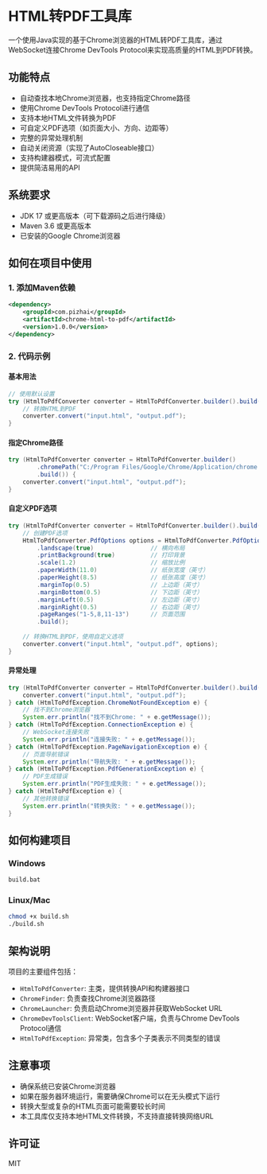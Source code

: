 # HTML转PDF工具库

一个使用Java实现的基于Chrome浏览器的HTML转PDF工具库，通过WebSocket连接Chrome DevTools Protocol来实现高质量的HTML到PDF转换。

## 功能特点

- 自动查找本地Chrome浏览器，也支持指定Chrome路径
- 使用Chrome DevTools Protocol进行通信
- 支持本地HTML文件转换为PDF
- 可自定义PDF选项（如页面大小、方向、边距等）
- 完整的异常处理机制
- 自动关闭资源（实现了AutoCloseable接口）
- 支持构建器模式，可流式配置
- 提供简洁易用的API

## 系统要求

- JDK 17 或更高版本（可下载源码之后进行降级）
- Maven 3.6 或更高版本
- 已安装的Google Chrome浏览器

## 如何在项目中使用

### 1. 添加Maven依赖

```xml
<dependency>
    <groupId>com.pizhai</groupId>
    <artifactId>chrome-html-to-pdf</artifactId>
    <version>1.0.0</version>
</dependency>
```

### 2. 代码示例

#### 基本用法

```java
// 使用默认设置
try (HtmlToPdfConverter converter = HtmlToPdfConverter.builder().build()) {
    // 转换HTML到PDF
    converter.convert("input.html", "output.pdf");
}
```

#### 指定Chrome路径

```java
try (HtmlToPdfConverter converter = HtmlToPdfConverter.builder()
        .chromePath("C:/Program Files/Google/Chrome/Application/chrome.exe")
        .build()) {
    converter.convert("input.html", "output.pdf");
}
```

#### 自定义PDF选项

```java
try (HtmlToPdfConverter converter = HtmlToPdfConverter.builder().build()) {
    // 创建PDF选项
    HtmlToPdfConverter.PdfOptions options = HtmlToPdfConverter.PdfOptions.builder()
        .landscape(true)                // 横向布局
        .printBackground(true)          // 打印背景
        .scale(1.2)                     // 缩放比例
        .paperWidth(11.0)               // 纸张宽度（英寸）
        .paperHeight(8.5)               // 纸张高度（英寸）
        .marginTop(0.5)                 // 上边距（英寸）
        .marginBottom(0.5)              // 下边距（英寸）
        .marginLeft(0.5)                // 左边距（英寸）
        .marginRight(0.5)               // 右边距（英寸）
        .pageRanges("1-5,8,11-13")      // 页面范围
        .build();
        
    // 转换HTML到PDF，使用自定义选项
    converter.convert("input.html", "output.pdf", options);
}
```

#### 异常处理

```java
try (HtmlToPdfConverter converter = HtmlToPdfConverter.builder().build()) {
    converter.convert("input.html", "output.pdf");
} catch (HtmlToPdfException.ChromeNotFoundException e) {
    // 找不到Chrome浏览器
    System.err.println("找不到Chrome: " + e.getMessage());
} catch (HtmlToPdfException.ConnectionException e) {
    // WebSocket连接失败
    System.err.println("连接失败: " + e.getMessage());
} catch (HtmlToPdfException.PageNavigationException e) {
    // 页面导航错误
    System.err.println("导航失败: " + e.getMessage());
} catch (HtmlToPdfException.PdfGenerationException e) {
    // PDF生成错误
    System.err.println("PDF生成失败: " + e.getMessage());
} catch (HtmlToPdfException e) {
    // 其他转换错误
    System.err.println("转换失败: " + e.getMessage());
}
```

## 如何构建项目

### Windows
```bash
build.bat
```

### Linux/Mac
```bash
chmod +x build.sh
./build.sh
```

## 架构说明

项目的主要组件包括：

- `HtmlToPdfConverter`: 主类，提供转换API和构建器接口
- `ChromeFinder`: 负责查找Chrome浏览器路径
- `ChromeLauncher`: 负责启动Chrome浏览器并获取WebSocket URL
- `ChromeDevToolsClient`: WebSocket客户端，负责与Chrome DevTools Protocol通信
- `HtmlToPdfException`: 异常类，包含多个子类表示不同类型的错误

## 注意事项

- 确保系统已安装Chrome浏览器
- 如果在服务器环境运行，需要确保Chrome可以在无头模式下运行
- 转换大型或复杂的HTML页面可能需要较长时间
- 本工具库仅支持本地HTML文件转换，不支持直接转换网络URL

## 许可证

MIT 
